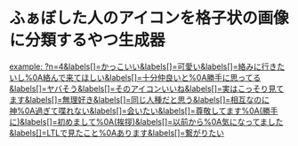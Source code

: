 # ふぁぼした人のアイコンを格子状の画像に分類するやつ生成器

[example: ?n=4&labels[]=かっこいい&labels[]=可愛い&labels[]=絡みに行きたいし%0A絡んで来てほしい&labels[]=十分仲良いと%0A勝手に思ってる&labels[]=ヤバそう&labels[]=そのアイコンいいね&labels[]=実はこっそり見てます&labels[]=無理好き&labels[]=同じ人種だと思う&labels[]=相互なのに神%0A過ぎて喋れない&labels[]=会いたい&labels[]=尊敬してます%0A(勝手に)&labels[]=初めまして%0A(挨拶)&labels[]=以前から%0A気になってました&labels[]=LTLで見たこと%0Aあります&labels[]=繋がりたい](https://mstdn-workers.github.io/fav-matrix/?n=4&labels[]=%E3%81%8B%E3%81%A3%E3%81%93%E3%81%84%E3%81%84&labels[]=%E5%8F%AF%E6%84%9B%E3%81%84&labels[]=%E7%B5%A1%E3%81%BF%E3%81%AB%E8%A1%8C%E3%81%8D%E3%81%9F%E3%81%84%E3%81%97%0A%E7%B5%A1%E3%82%93%E3%81%A7%E6%9D%A5%E3%81%A6%E3%81%BB%E3%81%97%E3%81%84&labels[]=%E5%8D%81%E5%88%86%E4%BB%B2%E8%89%AF%E3%81%84%E3%81%A8%0A%E5%8B%9D%E6%89%8B%E3%81%AB%E6%80%9D%E3%81%A3%E3%81%A6%E3%82%8B&labels[]=%E3%83%A4%E3%83%90%E3%81%9D%E3%81%86&labels[]=%E3%81%9D%E3%81%AE%E3%82%A2%E3%82%A4%E3%82%B3%E3%83%B3%E3%81%84%E3%81%84%E3%81%AD&labels[]=%E5%AE%9F%E3%81%AF%E3%81%93%E3%81%A3%E3%81%9D%E3%82%8A%E8%A6%8B%E3%81%A6%E3%81%BE%E3%81%99&labels[]=%E7%84%A1%E7%90%86%E5%A5%BD%E3%81%8D&labels[]=%E5%90%8C%E3%81%98%E4%BA%BA%E7%A8%AE%E3%81%A0%E3%81%A8%E6%80%9D%E3%81%86&labels[]=%E7%9B%B8%E4%BA%92%E3%81%AA%E3%81%AE%E3%81%AB%E7%A5%9E%0A%E9%81%8E%E3%81%8E%E3%81%A6%E5%96%8B%E3%82%8C%E3%81%AA%E3%81%84&labels[]=%E4%BC%9A%E3%81%84%E3%81%9F%E3%81%84&labels[]=%E5%B0%8A%E6%95%AC%E3%81%97%E3%81%A6%E3%81%BE%E3%81%99%0A(%E5%8B%9D%E6%89%8B%E3%81%AB)&labels[]=%E5%88%9D%E3%82%81%E3%81%BE%E3%81%97%E3%81%A6%0A(%E6%8C%A8%E6%8B%B6)&labels[]=%E4%BB%A5%E5%89%8D%E3%81%8B%E3%82%89%0A%E6%B0%97%E3%81%AB%E3%81%AA%E3%81%A3%E3%81%A6%E3%81%BE%E3%81%97%E3%81%9F&labels[]=LTL%E3%81%A7%E8%A6%8B%E3%81%9F%E3%81%93%E3%81%A8%0A%E3%81%82%E3%82%8A%E3%81%BE%E3%81%99&labels[]=%E7%B9%8B%E3%81%8C%E3%82%8A%E3%81%9F%E3%81%84)
